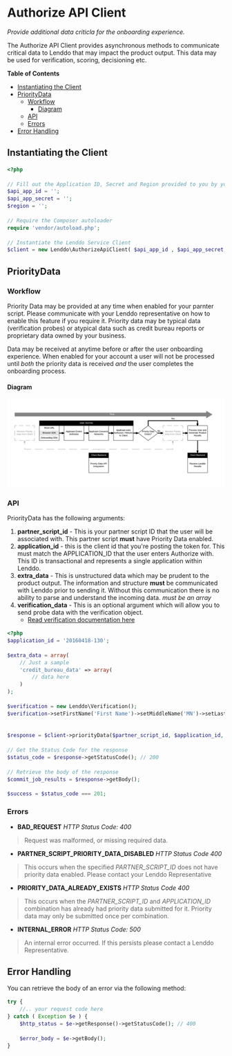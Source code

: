 # Authorize API Client
_Provide additional data criticla for the onboarding experience._

The Authorize API Client provides asynchronous methods to communicate critical data to Lenddo that may impact the product
output. This data may be used for verification, scoring, decisioning etc.

<!-- START doctoc generated TOC please keep comment here to allow auto update -->
<!-- DON'T EDIT THIS SECTION, INSTEAD RE-RUN doctoc TO UPDATE -->
**Table of Contents**

- [Instantiating the Client](#instantiating-the-client)
- [PriorityData](#prioritydata)
  - [Workflow](#workflow)
    - [Diagram](#diagram)
  - [API](#api)
  - [Errors](#errors)
- [Error Handling](#error-handling)

<!-- END doctoc generated TOC please keep comment here to allow auto update -->


## Instantiating the Client
```php
<?php

// Fill out the Application ID, Secret and Region provided to you by your contact at Lenddo.
$api_app_id = '';
$api_app_secret = '';
$region = '';

// Require the Composer autoloader
require 'vendor/autoload.php';

// Instantiate the Lenddo Service Client
$client = new Lenddo\AuthorizeApiClient( $api_app_id , $api_app_secret, $region );
```

## PriorityData
### Workflow
Priority Data may be provided at any time when enabled for your parnter script. Please communicate with your Lenddo
representative on how to enable this feature if you require it. Priority data may be typical data (verification probes) 
or atypical data such as credit bureau reports or proprietary data owned by your business.

Data may be received at anytime before or after the user onboarding experience. When enabled for your account a user will
not be processed until _both_ the priority data is received _and_ the user completes the onboarding process.

#### Diagram
![webhook details image](img/priority_data_workflow.png)

### API
PriorityData has the following arguments:

1. **partner_script_id** - This is your partner script ID that the user will be associated with. This partner script 
**must** have Priority Data enabled. 
2. **application_id** - this is the client id that you're posting the token for. This must match the APPLICATION_ID that
the user enters Authorize with. This ID is transactional and represents a single application within Lenddo.
3. **extra_data** - This is unstructured data which may be prudent to the product output. The information and structure 
**must** be communicated with Lenddo prior to sending it. Without this communication there is no ability to parse and understand
the incoming data. _must be an array_
4. **verification_data** - This is an optional argument which will allow you to send probe data with the verification object.
    * [Read verification documentation here](verification.md)

```php
<?php
$application_id = '20160418-130';

$extra_data = array(
	// Just a sample
	'credit_bureau_data' => array(
		// data here
	)
);

$verification = new Lenddo\Verification();
$verification->setFirstName('First Name')->setMiddleName('MN')->setLastName('Last Name');


$response = $client->priorityData($partner_script_id, $application_id, $extra_data, $verification);

// Get the Status Code for the response
$status_code = $response->getStatusCode(); // 200

// Retrieve the body of the response
$commit_job_results = $response->getBody();

$success = $status_code === 201;
```

### Errors
* **BAD_REQUEST** _HTTP Status Code: 400_
>    Request was malformed, or missing required data.
    
* **PARTNER_SCRIPT_PRIORITY_DATA_DISABLED** _HTTP Status Code 400_
>    This occurs when the specified *PARTNER_SCRIPT_ID* does not have priority data enabled. Please contact your Lenddo Representative
    
* **PRIORITY_DATA_ALREADY_EXISTS** _HTTP Status Code 400_
>    This occurs when the *PARTNER_SCRIPT_ID* and *APPLICATION_ID* combination has already had priority data submitted for it.
    Priority data may only be submitted once per combination.
    
* **INTERNAL_ERROR** _HTTP Status Code: 500_
>    An internal error occurred. If this persists please contact a Lenddo Representative.

## Error Handling
You can retrieve the body of an error via the following method:
```php
try {
    //.. your request code here
} catch ( Exception $e ) {
    $http_status = $e->getResponse()->getStatusCode(); // 400
    
    $error_body = $e->getBody();
}
```
